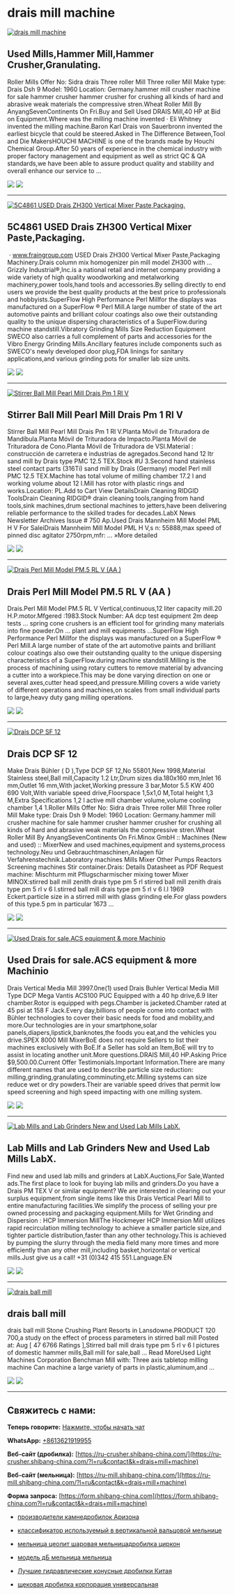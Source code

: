 # drais mill machine

<a href="https://swt.shibang-china.com/?l=ru&img&k=drais+mill+machine" target="_blank">![drais mill machine](http://static.shibang-china.com/all-800x300/1175.jpg)</a>

## Used Mills,Hammer Mill,Hammer Crusher,Granulating.
Roller Mills Offer No: Sidra drais Three roller Mill Three roller Mill Make type: Drais Dsh 9 Model: 1960 Location: Germany.hammer mill crusher machine for sale hammer crusher hammer crusher for crushing all kinds of hard and abrasive weak materials the compressive stren.Wheat Roller Mill By AnyangSevenContinents On Fri.Buy and Sell Used DRAIS Mill,40 HP at Bid on Equipment.Where was the milling machine invented&nbsp;&#0183;&#32;Eli Whitney invented the milling machine.Baron Karl Drais von Sauerbronn invented the earliest bicycle that could be steered.Asked in The Difference Between,Tool and Die MakersHOUCHI MACHINE is one of the brands made by Houchi Chemical Group.After 50 years of experience in the chemical industry with proper factory management and equipment as well as strict QC &amp; QA standards,we have been able to assure product quality and stability and overall enhance our service to …


<a href="https://whatsapp.shibangsoft.com/WhatsApp.php" target="_blank" title="WhatsApp">![](http://static.shibang-china.com/icon/whatsapp.png)</a> <a href="https://swt.shibang-china.com/?l=ru&icon&k=drais+mill+machine" target="_blank">![](http://static.shibang-china.com/icon/chat-ru.png)</a>

---

<a href="https://swt.shibang-china.com/?l=ru&img&k=drais+mill+machine" target="_blank">![5C4861 USED Drais ZH300 Vertical Mixer Paste,Packaging.](http://static.shibang-china.com/all-800x300/1454.jpg)</a>

## 5C4861 USED Drais ZH300 Vertical Mixer Paste,Packaging.
&nbsp;&#0183;&#32;www.fraingroup.com USED Drais ZH300 Vertical Mixer Paste,Packaging Machinery.Drais column mix homogenizer pin mill model ZH300 with …Grizzly Industrial&#174;,Inc.is a national retail and internet company providing a wide variety of high quality woodworking and metalworking machinery,power tools,hand tools and accessories.By selling directly to end users we provide the best quality products at the best price to professionals and hobbyists.SuperFlow High Performance Perl Millfor the displays was manufactured on a SuperFlow &#174; Perl Mill.A large number of state of the art automotive paints and brilliant colour coatings also owe their outstanding quality to the unique dispersing characteristics of a SuperFlow.during machine standstill.Vibratory Grinding Mills Size Reduction Equipment SWECO also carries a full complement of parts and accessories for the Vibro Energy Grinding Mills.Ancillary features include components such as SWECO's newly developed door plug,FDA linings for sanitary applications,and various grinding pots for smaller lab size units.


<a href="https://whatsapp.shibangsoft.com/WhatsApp.php" target="_blank" title="WhatsApp">![](http://static.shibang-china.com/icon/whatsapp.png)</a> <a href="https://swt.shibang-china.com/?l=ru&icon&k=drais+mill+machine" target="_blank">![](http://static.shibang-china.com/icon/chat-ru.png)</a>

---

<a href="https://swt.shibang-china.com/?l=ru&img&k=drais+mill+machine" target="_blank">![Stirrer Ball Mill Pearl Mill Drais Pm 1 Rl V](http://static.shibang-china.com/all-800x300/866.jpg)</a>

## Stirrer Ball Mill Pearl Mill Drais Pm 1 Rl V
Stirrer Ball Mill Pearl Mill Drais Pm 1 Rl V.Planta M&#243;vil de Trituradora de Mand&#237;bula.Planta M&#243;vil de Trituradora de Impacto.Planta M&#243;vil de Trituradora de Cono.Planta M&#243;vil de Trituradora de VSI.Material : construcci&#243;n de carretera e industrias de agregados.Second hand 12 ltr sand mill by Drais type PMC 12.5 TEX.Stock #U 3.Second hand stainless steel contact parts (316Ti) sand mill by Drais (Germany) model Perl mill PMC 12.5 TEX.Machine has total volume of milling chamber 17.2 l and working volume about 12 l.Mill has rotor with plastic rings and works.Location: PL.Add to Cart View DetailsDrain Cleaning RIDGID ToolsDrain Cleaning RIDGID&#174; drain cleaning tools,ranging from hand tools,sink machines,drum sectional machines to jetters,have been delivering reliable performance to the skilled trades for decades.LabX News Newsletter Archives Issue # 750 Ap.Used Drais Mannheim Mill Model PML H V For SaleiDrais Mannheim Mill Model PML H V,s n: 55888,max speed of pinned disc agitator 2750rpm,mfr: … &#187;More detailed


<a href="https://whatsapp.shibangsoft.com/WhatsApp.php" target="_blank" title="WhatsApp">![](http://static.shibang-china.com/icon/whatsapp.png)</a> <a href="https://swt.shibang-china.com/?l=ru&icon&k=drais+mill+machine" target="_blank">![](http://static.shibang-china.com/icon/chat-ru.png)</a>

---

<a href="https://swt.shibang-china.com/?l=ru&img&k=drais+mill+machine" target="_blank">![Drais Perl Mill Model PM.5 RL V (AA )](http://static.shibang-china.com/all-800x300/172.jpg)</a>

## Drais Perl Mill Model PM.5 RL V (AA )
Drais.Perl Mill Model PM.5 RL V Vertical,continuous,12 liter capacity mill.20 H.P.motor.Mfgered :1983.Stock Number: AA dcp test equipment 2m deep tests … spring cone crushers is an efficient tool for grinding many materials into fine powder.On … plant and mill equipments …SuperFlow High Performance Perl Millfor the displays was manufactured on a SuperFlow &#174; Perl Mill.A large number of state of the art automotive paints and brilliant colour coatings also owe their outstanding quality to the unique dispersing characteristics of a SuperFlow.during machine standstill.Milling is the process of machining using rotary cutters to remove material by advancing a cutter into a workpiece.This may be done varying direction on one or several axes,cutter head speed,and pressure.Milling covers a wide variety of different operations and machines,on scales from small individual parts to large,heavy duty gang milling operations.


<a href="https://whatsapp.shibangsoft.com/WhatsApp.php" target="_blank" title="WhatsApp">![](http://static.shibang-china.com/icon/whatsapp.png)</a> <a href="https://swt.shibang-china.com/?l=ru&icon&k=drais+mill+machine" target="_blank">![](http://static.shibang-china.com/icon/chat-ru.png)</a>

---

<a href="https://swt.shibang-china.com/?l=ru&img&k=drais+mill+machine" target="_blank">![Drais DCP SF 12](http://static.shibang-china.com/all-800x300/605.jpg)</a>

## Drais DCP SF 12
Make Drais B&#252;hler ( D ),Type DCP SF 12,No 55801,New 1998,Material Stainless steel,Ball mill,Capacity 1.2 Ltr,Drum sizes dia.180x160 mm,Inlet 16 mm,Outlet 16 mm,With jacket,Working pressure 3 bar,Motor 5.5 KW 400 690 Volt,With variable speed drive,Floorspace 1,5x1,0 M,Total height 1,3 M,Extra Specifications 1,2 l active mill chamber volume,volume cooling chamber 1,4 1.Roller Mills Offer No: Sidra drais Three roller Mill Three roller Mill Make type: Drais Dsh 9 Model: 1960 Location: Germany.hammer mill crusher machine for sale hammer crusher hammer crusher for crushing all kinds of hard and abrasive weak materials the compressive stren.Wheat Roller Mill By AnyangSevenContinents On Fri.Minox GmbH :: Machines (New and used) :: MixerNew and used machines,equipment and systems,process technology.Neu und Gebrauchtmaschinen,Anlagen f&#252;r Verfahrenstechnik.Laboratory machines Mills Mixer Other Pumps Reactors Screening machines Stir container.Drais: Details Datasheet as PDF Request machine: Mischturm mit Pflugscharmischer mixing tower Mixer MINOX:stirred ball mill zenith drais type pm 5 rl stirred ball mill zenith drais type pm 5 rl v 6 l.stirred ball mill drais type pm 5 rl v 6 l.l 1969 Eckert.particle size in a stirred mill with glass grinding ele.For glass powders of this type.5 pm in particular 1673 …


<a href="https://whatsapp.shibangsoft.com/WhatsApp.php" target="_blank" title="WhatsApp">![](http://static.shibang-china.com/icon/whatsapp.png)</a> <a href="https://swt.shibang-china.com/?l=ru&icon&k=drais+mill+machine" target="_blank">![](http://static.shibang-china.com/icon/chat-ru.png)</a>

---

<a href="https://swt.shibang-china.com/?l=ru&img&k=drais+mill+machine" target="_blank">![Used Drais for sale.ACS equipment &amp; more Machinio](http://static.shibang-china.com/all-800x300/1195.jpg)</a>

## Used Drais for sale.ACS equipment &amp; more Machinio
Drais Vertical Media Mill 3997.0ne(1) used Drais Buhler Vertical Media Mill Type DCP Mega Vantis ACS100 PUC Equipped with a 40 hp drive,6.9 liter chamber.Rotor is equipped with pegs.Chamber is jacketed.Chamber rated at 45 psi at 158 F Jack.Every day,billions of people come into contact with B&#252;hler technologies to cover their basic needs for food and mobility,and more.Our technologies are in your smartphone,solar panels,diapers,lipstick,banknotes,the foods you eat,and the vehicles you drive.SPEX 8000 Mill MixerBoE does not require Sellers to list their machines exclusively with BoE.If a Seller has sold an Item,BoE will try to assist in locating another unit.More questions.DRAIS Mill,40 HP.Asking Price $9,500.00.Current Offer Testimonials.Important Information.There are many different names that are used to describe particle size reduction: milling,grinding,granulating,comminuting,etc.Milling systems can size reduce wet or dry powders.Their are variable speed drives that permit low speed screening and high speed impacting with one milling system.


<a href="https://whatsapp.shibangsoft.com/WhatsApp.php" target="_blank" title="WhatsApp">![](http://static.shibang-china.com/icon/whatsapp.png)</a> <a href="https://swt.shibang-china.com/?l=ru&icon&k=drais+mill+machine" target="_blank">![](http://static.shibang-china.com/icon/chat-ru.png)</a>

---

<a href="https://swt.shibang-china.com/?l=ru&img&k=drais+mill+machine" target="_blank">![Lab Mills and Lab Grinders New and Used Lab Mills LabX.](http://static.shibang-china.com/all-800x300/599.jpg)</a>

## Lab Mills and Lab Grinders New and Used Lab Mills LabX.
Find new and used lab mills and grinders at LabX.Auctions,For Sale,Wanted ads.The first place to look for buying lab mills and grinders.Do you have a Drais PM TEX V or similar equipment? We are interested in clearing out your surplus equipment,from single items like this Drais Vertical Pearl Mill to entire manufacturing facilities.We simplify the process of selling your pre owned processing and packaging equipment.Mills for Wet Grinding and Dispersion : HCP Immersion MillThe Hockmeyer HCP Immersion Mill utilizes rapid recirculation milling technology to achieve a smaller particle size,and tighter particle distribution,faster than any other technology.This is achieved by pumping the slurry through the media field many more times and more efficiently than any other mill,including basket,horizontal or vertical mills.Just give us a call! +31 (0)342 415 551.Language.EN


<a href="https://whatsapp.shibangsoft.com/WhatsApp.php" target="_blank" title="WhatsApp">![](http://static.shibang-china.com/icon/whatsapp.png)</a> <a href="https://swt.shibang-china.com/?l=ru&icon&k=drais+mill+machine" target="_blank">![](http://static.shibang-china.com/icon/chat-ru.png)</a>

---

<a href="https://swt.shibang-china.com/?l=ru&img&k=drais+mill+machine" target="_blank">![drais ball mill](http://static.shibang-china.com/all-800x300/1158.jpg)</a>

## drais ball mill
drais ball mill Stone Crushing Plant Resorts in Lansdowne.PRODUCT 120 700,a study on the effect of process parameters in stirred ball mill Posted at: Aug [ 47 6766 Ratings ],Stirred ball mill drais type pm 5 rl v 6 l pictures of domestic hammer mills,Ball mill for sale,ball … Read MoreUsed Light Machines Corporation Benchman Mill with: Three axis tabletop milling machine Can machine a large variety of parts in plastic,aluminum,and …

<a href="https://whatsapp.shibangsoft.com/WhatsApp.php" target="_blank" title="WhatsApp">![](http://static.shibang-china.com/icon/whatsapp.png)</a> <a href="https://swt.shibang-china.com/?l=ru&icon&k=drais+mill+machine" target="_blank">![](http://static.shibang-china.com/icon/chat-ru.png)</a>

---
## Свяжитесь с нами:

**Теперь говорите:** [Нажмите, чтобы начать чат](https://swt.shibang-china.com?l=ru&contact&k=drais+mill+machine)

**WhatsApp:**  [+8613621919955](https://whatsapp.shibangsoft.com/WhatsApp.php)

**Веб-сайт (дробилка):** [https://ru-crusher.shibang-china.com/](https://ru-crusher.shibang-china.com/?l=ru&contact&k=drais+mill+machine)

**Веб-сайт (мельница):** [https://ru-mill.shibang-china.com/](https://ru-mill.shibang-china.com/?l=ru&contact&k=drais+mill+machine)

**Форма запроса:** [https://form.shibang-china.com](https://form.shibang-china.com?l=ru&contact&k=drais+mill+machine)

* [производители камнедробилок Аризона](../132/%D0%BF%D1%80%D0%BE%D0%B8%D0%B7%D0%B2%D0%BE%D0%B4%D0%B8%D1%82%D0%B5%D0%BB%D0%B8%20%D0%BA%D0%B0%D0%BC%D0%BD%D0%B5%D0%B4%D1%80%D0%BE%D0%B1%D0%B8%D0%BB%D0%BE%D0%BA%20%D0%90%D1%80%D0%B8%D0%B7%D0%BE%D0%BD%D0%B0.md)

* [классификатор используемый в вертикальной вальцовой мельнице](../135/%D0%BA%D0%BB%D0%B0%D1%81%D1%81%D0%B8%D1%84%D0%B8%D0%BA%D0%B0%D1%82%D0%BE%D1%80%20%D0%B8%D1%81%D0%BF%D0%BE%D0%BB%D1%8C%D0%B7%D1%83%D0%B5%D0%BC%D1%8B%D0%B9%20%D0%B2%20%D0%B2%D0%B5%D1%80%D1%82%D0%B8%D0%BA%D0%B0%D0%BB%D1%8C%D0%BD%D0%BE%D0%B9%20%D0%B2%D0%B0%D0%BB%D1%8C%D1%86%D0%BE%D0%B2%D0%BE%D0%B9%20%D0%BC%D0%B5%D0%BB%D1%8C%D0%BD%D0%B8%D1%86%D0%B5.md)

* [мельница цеолит шаровая мельницадробилка циркон](../132/%D0%BC%D0%B5%D0%BB%D1%8C%D0%BD%D0%B8%D1%86%D0%B0%20%D1%86%D0%B5%D0%BE%D0%BB%D0%B8%D1%82%20%D1%88%D0%B0%D1%80%D0%BE%D0%B2%D0%B0%D1%8F%20%D0%BC%D0%B5%D0%BB%D1%8C%D0%BD%D0%B8%D1%86%D0%B0%D0%B4%D1%80%D0%BE%D0%B1%D0%B8%D0%BB%D0%BA%D0%B0%20%D1%86%D0%B8%D1%80%D0%BA%D0%BE%D0%BD.md)

* [модель дБ мельница мельница](../135/%D0%BC%D0%BE%D0%B4%D0%B5%D0%BB%D1%8C%20%D0%B4%D0%91%20%D0%BC%D0%B5%D0%BB%D1%8C%D0%BD%D0%B8%D1%86%D0%B0%20%D0%BC%D0%B5%D0%BB%D1%8C%D0%BD%D0%B8%D1%86%D0%B0.md)

* [Лучшие гидравлические конусные дробилки Китая](../134/%D0%9B%D1%83%D1%87%D1%88%D0%B8%D0%B5%20%D0%B3%D0%B8%D0%B4%D1%80%D0%B0%D0%B2%D0%BB%D0%B8%D1%87%D0%B5%D1%81%D0%BA%D0%B8%D0%B5%20%D0%BA%D0%BE%D0%BD%D1%83%D1%81%D0%BD%D1%8B%D0%B5%20%D0%B4%D1%80%D0%BE%D0%B1%D0%B8%D0%BB%D0%BA%D0%B8%20%D0%9A%D0%B8%D1%82%D0%B0%D1%8F.md)

* [щековая дробилка корпорация универсальная](../133/%D1%89%D0%B5%D0%BA%D0%BE%D0%B2%D0%B0%D1%8F%20%D0%B4%D1%80%D0%BE%D0%B1%D0%B8%D0%BB%D0%BA%D0%B0%20%D0%BA%D0%BE%D1%80%D0%BF%D0%BE%D1%80%D0%B0%D1%86%D0%B8%D1%8F%20%D1%83%D0%BD%D0%B8%D0%B2%D0%B5%D1%80%D1%81%D0%B0%D0%BB%D1%8C%D0%BD%D0%B0%D1%8F.md)